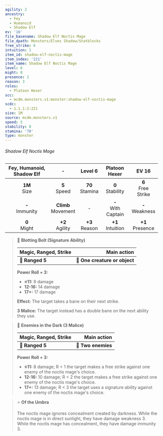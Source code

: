 ```yaml
---
agility: 2
ancestry:
  - Fey
  - Humanoid
  - Shadow Elf
ev: '16'
file_basename: Shadow Elf Noctis Mage
file_dpath: Monsters/Elves Shadow/Statblocks
free_strike: 6
intuition: 1
item_id: shadow-elf-noctis-mage
item_index: '221'
item_name: Shadow Elf Noctis Mage
level: 6
might: 0
presence: 1
reason: 3
roles:
  - Platoon Hexer
scc:
  - mcdm.monsters.v1:monster:shadow-elf-noctis-mage
scdc:
  - 1.1.1:2:221
size: 1M
source: mcdm.monsters.v1
speed: 5
stability: 0
stamina: '70'
type: monster
---
```


###### Shadow Elf Noctis Mage

| Fey, Humanoid, Shadow Elf |            -            |       Level 6       |      Platoon Hexer      |         EV 16          |
| :-----------------------: | :---------------------: | :-----------------: | :---------------------: | :--------------------: |
|     **1M**<br/> Size      |    **5**<br/> Speed     | **70**<br/> Stamina |  **0**<br/> Stability   | **6**<br/> Free Strike |
|    **-**<br/> Immunity    | **Climb**<br/> Movement |          -          | **-**<br/> With Captain |  **-**<br/> Weakness   |
|     **0**<br/> Might      |   **+2**<br/> Agility   | **+3**<br/> Reason  |  **+1**<br/> Intuition  |  **+1**<br/> Presence  |

<!-- -->
> 🏹 **Blotting Bolt (Signature Ability)**
>
> | **Magic, Ranged, Strike** |               **Main action** |
> | ------------------------- | ----------------------------: |
> | **📏 Ranged 5**           | **🎯 One creature or object** |
>
> **Power Roll + 3:**
>
> - **≤11:** 9 damage
> - **12-16:** 14 damage
> - **17+:** 17 damage
>
> **Effect:** The target takes a bane on their next strike.
>
> **3 Malice:** The target instead has a double bane on the next ability they use.

<!-- -->
> 🏹 **Enemies in the Dark (3 Malice)**
>
> | **Magic, Ranged, Strike** |    **Main action** |
> | ------------------------- | -----------------: |
> | **📏 Ranged 5**           | **🎯 Two enemies** |
>
> **Power Roll + 3:**
>
> - **≤11:** 8 damage; R < 1 the target makes a free strike against one enemy of the noctis mage's choice.
> - **12-16:** 10 damage; R < 2 the target makes a free strike against one enemy of the noctis mage's choice.
> - **17+:** 13 damage; R < 3 the target uses a signature ability against one enemy of the noctis mage's choice.

<!-- -->
> ⭐️ **Of the Umbra**
>
> The noctis mage ignores concealment created by darkness. While the noctis mage is in direct sunlight, they have damage weakness 3. While the noctis mage has concealment, they have damage immunity 3.
